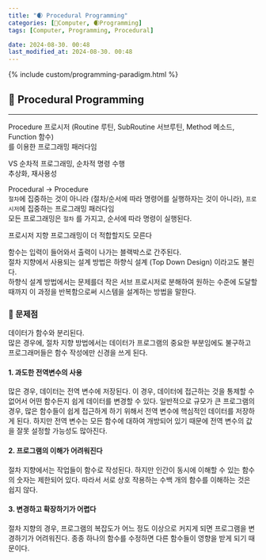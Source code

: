 ```yaml
---
title: "🌒 Procedural Programming"
categories: [💫Computer, 🌒Programming]
tags: [Computer, Programming, Procedural]

date: 2024-08-30. 00:48
last_modified_at: 2024-08-30. 00:48
---
```


{% include custom/programming-paradigm.html %}

## 💫 Procedural Programming

---

Procedure 프로시저 (Routine 루틴, SubRoutine 서브루틴, Method 메소드, Function 함수)  
를 이용한 프로그래밍 패러다임  

VS 순차적 프로그래밍, 순차적 명령 수행  
추상화, 재사용성  

Procedural → Procedure  
`절차`에 집중하는 것이 아니라 (절차/순서에 따라 명령어를 실행하자는 것이 아니라), `프로시저`에 집중하는 프로그래밍 패러다임  
모든 프로그래밍은 `절차` 를 가지고, 순서에 따라 명령이 실행된다.  

프로시저 지향 프로그래밍이 더 적합할지도 모른다  

함수는 입력이 들어와서 출력이 나가는 블랙박스로 간주된다.  
절차 지향에서 사용되는 설계 방법은 하향식 설계 (Top Down Design) 이라고도 불린다.  
하향식 설계 방법에서는 문제를더 작은 서브 프로시저로 분해하여 원하는 수준에 도달할 때까지 이 과정을 반복함으로써 시스템을 설계하는 방법을 말한다.  

### 🫧 문제점

데이터가 함수와 분리된다.  
많은 경우에, 절차 지향 방법에서는 데이터가 프로그램의 중요한 부분임에도 불구하고 프로그래머들은 함수 작성에만 신경을 쓰게 된다.  

#### 1. 과도한 전역변수의 사용

많은 경우, 데이터는 전역 변수에 저장된다. 이 경우, 데이터에 접근하는 것을 통제할 수 없어서 어떤 함수든지 쉽게 데이터를 변경할 수 있다. 일반적으로 규모가 큰 프로그램의 경우, 많은 함수들이 쉽게 접근하게 하기 위해서 전역 변수에 핵심적인 데이터를 저장하게 된다. 하지만 전역 변수는 모든 함수에 대하여 개방되어 있기 때문에 전역 변수의 값을 잘못 설정할 가능성도 많아진다.  

#### 2. 프로그램의 이해가 어려워진다

절차 지향에서는 작업들이 함수로 작성된다. 하지만 인간이 동시에 이해할 수 있는 함수의 숫자는 제한되어 있다. 따라서 서로 상호 작용하는 수백 개의 함수를 이해하는 것은 쉽지 않다.  

#### 3. 변경하고 확장하기가 어렵다

절차 지향의 경우, 프로그램의 복잡도가 어느 정도 이상으로 커지게 되면 프로그램을 변경하기가 어려워진다. 종종 하나의 함수를 수정하면 다른 함수들이 영향을 받게 되기 때문이다.  
